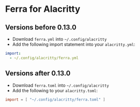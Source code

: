 # Ferra for Alacritty

## Versions before 0.13.0

 - Download `ferra.yml` into `~/.config/alacritty`
 - Add the following import statement into your `alacritty.yml`:

```yml
import:
  - ~/.config/alacritty/ferra.yml
```

## Versions after 0.13.0

- Download `ferra.toml` into `~/.config/alacritty`
- Add the following to your `alacritty.toml`:

```toml
import = [ "~/.config/alacritty/ferra.toml" ]
```
